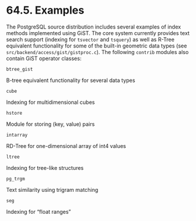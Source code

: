 # 64.5. Examples

The PostgreSQL source distribution includes several examples of index methods implemented using GiST. The core system currently provides text search support \(indexing for `tsvector` and `tsquery`\) as well as R-Tree equivalent functionality for some of the built-in geometric data types \(see `src/backend/access/gist/gistproc.c`\). The following `contrib` modules also contain GiST operator classes:

`btree_gist`

B-tree equivalent functionality for several data types

`cube`

Indexing for multidimensional cubes

`hstore`

Module for storing \(key, value\) pairs

`intarray`

RD-Tree for one-dimensional array of int4 values

`ltree`

Indexing for tree-like structures

`pg_trgm`

Text similarity using trigram matching

`seg`

Indexing for “float ranges”

